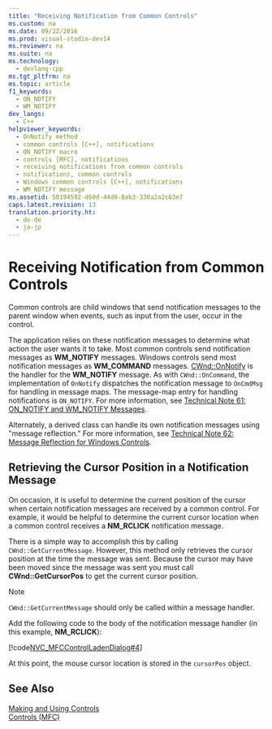 ```yaml
---
title: "Receiving Notification from Common Controls"
ms.custom: na
ms.date: 09/22/2016
ms.prod: visual-studio-dev14
ms.reviewer: na
ms.suite: na
ms.technology: 
  - devlang-cpp
ms.tgt_pltfrm: na
ms.topic: article
f1_keywords: 
  - ON_NOTIFY
  - WM_NOTIFY
dev_langs: 
  - C++
helpviewer_keywords: 
  - OnNotify method
  - common controls [C++], notifications
  - ON_NOTIFY macro
  - controls [MFC], notifications
  - receiving notifications from common controls
  - notifications, common controls
  - Windows common controls [C++], notifications
  - WM_NOTIFY message
ms.assetid: 50194592-d60d-44d0-8ab3-338a2a2c63e7
caps.latest.revision: 13
translation.priority.ht: 
  - de-de
  - ja-jp
---
```

# Receiving Notification from Common Controls
Common controls are child windows that send notification messages to the parent window when events, such as input from the user, occur in the control.  
  
 The application relies on these notification messages to determine what action the user wants it to take. Most common controls send notification messages as **WM_NOTIFY** messages. Windows controls send most notification messages as **WM_COMMAND** messages. [CWnd::OnNotify](../vs140/cwnd--onnotify.md) is the handler for the **WM_NOTIFY** message. As with `CWnd::OnCommand`, the implementation of `OnNotify` dispatches the notification message to `OnCmdMsg` for handling in message maps. The message-map entry for handling notifications is `ON_NOTIFY`. For more information, see [Technical Note 61: ON_NOTIFY and WM_NOTIFY Messages](../vs140/tn061--on_notify-and-wm_notify-messages.md).  
  
 Alternately, a derived class can handle its own notification messages using "message reflection." For more information, see [Technical Note 62: Message Reflection for Windows Controls](../vs140/tn062--message-reflection-for-windows-controls.md).  
  
## Retrieving the Cursor Position in a Notification Message  
 On occasion, it is useful to determine the current position of the cursor when certain notification messages are received by a common control. For example, it would be helpful to determine the current cursor location when a common control receives a **NM_RCLICK** notification message.  
  
 There is a simple way to accomplish this by calling `CWnd::GetCurrentMessage`. However, this method only retrieves the cursor position at the time the message was sent. Because the cursor may have been moved since the message was sent you must call **CWnd::GetCursorPos** to get the current cursor position.  
  
> [!NOTE]
>  `CWnd::GetCurrentMessage` should only be called within a message handler.  
  
 Add the following code to the body of the notification message handler (in this example, **NM_RCLICK**):  
  
 [!code[NVC_MFCControlLadenDialog#4](../vs140/codesnippet/CPP/receiving-notification-from-common-controls_1.cpp)]
  
  
 At this point, the mouse cursor location is stored in the `cursorPos` object.  
  
## See Also  
 [Making and Using Controls](../vs140/making-and-using-controls.md)   
 [Controls (MFC)](../vs140/controls--mfc-.md)